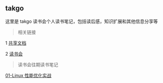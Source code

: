 ## takgo 

这里是 takgo 读书会个人读书笔记，包括读后感，知识扩展和其他信息分享等

> 相关链接

1 [共享文档](https://shimo.im/sheets/1lq7MgXnBphdeWAe/MODOC)

2 [读书会](https://talkgo.org/t/topic/136)

> 读书会往期读书笔记

[01-Linux 性能优化实战](./01-linux性能优化实战/README.md)
